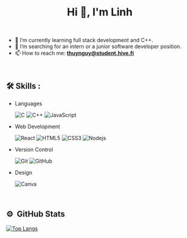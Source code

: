 <h1 align="center">Hi 👋, I'm Linh</h1>

<br>

- 🌱 I’m currently learning full stack development and C++.
- 🏢 I’m searching for an intern or a junior software developer position.
- 📫 How to reach me: **thuynguy@student.hive.fi**

<br>

## :hammer_and_wrench: Skills :

- Languages

  ![C](http://img.shields.io/badge/-C-A8B9CC?style=flat-square&logo=c&logoColor=ffffff)
  ![C++](https://img.shields.io/badge/c++-%2300599C.svg?style=flat-square&logo=c%2B%2B&logoColor=white)
  ![JavaScript](https://img.shields.io/badge/-JavaScript-%23F7DF1C?style=flat-square&logo=javascript&logoColor=000000&labelColor=%23F7DF1C&color=%23FFCE5A)

- Web Development

  ![React](https://img.shields.io/badge/-React-61DAFB?style=flat-square&logo=react&logoColor=ffffff)
  ![HTML5](https://img.shields.io/badge/-HTML5-%23E44D27?style=flat-square&logo=html5&logoColor=ffffff)
  ![CSS3](https://img.shields.io/badge/-CSS3-%231572B6?style=flat-square&logo=css3)
  ![Nodejs](https://img.shields.io/badge/-Nodejs-339933?style=flat-square&logo=Node.js&logoColor=ffffff)

- Version Control

  ![Git](https://img.shields.io/badge/-Git-%23F05032?style=flat-square&logo=git&logoColor=%23ffffff)
  ![GitHub](https://img.shields.io/badge/-GitHub-181717?style=flat-square&logo=github)

- Design

  ![Canva](https://img.shields.io/badge/Canva-%2300C4CC.svg?style=flat-square&logo=Canva&logoColor=white)

<br>

## ⚙️ &nbsp;GitHub Stats

[![Top Langs](https://github-readme-stats.vercel.app/api/top-langs/?username=wengcychan&layout=compact&theme=vision-friendly-dark)](https://github.com/anuraghazra/github-readme-stats)


